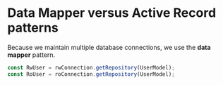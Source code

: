 # Data Mapper versus Active Record patterns

Because we maintain multiple database connections, we use the **data mapper** pattern.

```ts
const RwUser = rwConnection.getRepository(UserModel);
const RoUser = roConnection.getRepository(UserModel);
```
